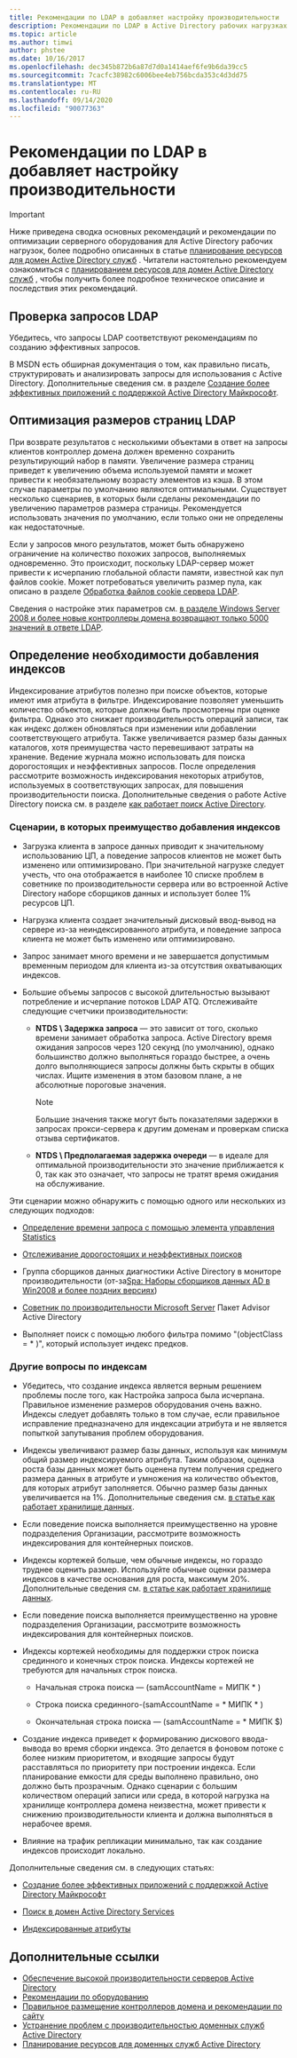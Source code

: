 ```yaml
---
title: Рекомендации по LDAP в добавляет настройку производительности
description: Рекомендации по LDAP в Active Directory рабочих нагрузках
ms.topic: article
ms.author: timwi
author: phstee
ms.date: 10/16/2017
ms.openlocfilehash: dec345b872b6a87d7d0a1414aef6fe9b6da39cc5
ms.sourcegitcommit: 7cacfc38982c6006bee4eb756bcda353c4d3dd75
ms.translationtype: MT
ms.contentlocale: ru-RU
ms.lasthandoff: 09/14/2020
ms.locfileid: "90077363"
---
```

# <a name="ldap-considerations-in-adds-performance-tuning"></a>Рекомендации по LDAP в добавляет настройку производительности

> [!IMPORTANT]
> Ниже приведена сводка основных рекомендаций и рекомендации по оптимизации серверного оборудования для Active Directory рабочих нагрузок, более подробно описанных в статье [планирование ресурсов для домен Active Directory служб](https://go.microsoft.com/fwlink/?LinkId=324566) . Читатели настоятельно рекомендуем ознакомиться с [планированием ресурсов для домен Active Directory служб](https://go.microsoft.com/fwlink/?LinkId=324566) , чтобы получить более подробное техническое описание и последствия этих рекомендаций.

## <a name="verify-ldap-queries"></a>Проверка запросов LDAP

Убедитесь, что запросы LDAP соответствуют рекомендациям по созданию эффективных запросов.

В MSDN есть обширная документация о том, как правильно писать, структурировать и анализировать запросы для использования с Active Directory. Дополнительные сведения см. в разделе [Создание более эффективных приложений с поддержкой Active Directory Майкрософт](/previous-versions/ms808539(v=msdn.10)).

## <a name="optimize-ldap-page-sizes"></a>Оптимизация размеров страниц LDAP

При возврате результатов с несколькими объектами в ответ на запросы клиентов контроллер домена должен временно сохранить результирующий набор в памяти. Увеличение размера страниц приведет к увеличению объема используемой памяти и может привести к необязательному возрасту элементов из кэша. В этом случае параметры по умолчанию являются оптимальными. Существует несколько сценариев, в которых были сделаны рекомендации по увеличению параметров размера страницы. Рекомендуется использовать значения по умолчанию, если только они не определены как недостаточные.

Если у запросов много результатов, может быть обнаружено ограничение на количество похожих запросов, выполняемых одновременно.  Это происходит, поскольку LDAP-сервер может привести к исчерпанию глобальной области памяти, известной как пул файлов cookie.  Может потребоваться увеличить размер пула, как описано в разделе [Обработка файлов cookie сервера LDAP](../../../../identity/ad-ds/manage/how-ldap-server-cookies-are-handled.md).

Сведения о настройке этих параметров см. [в разделе Windows Server 2008 и более новые контроллеры домена возвращают только 5000 значений в ответе LDAP](https://support.microsoft.com/kb/2009267).

## <a name="determine-whether-to-add-indices"></a>Определение необходимости добавления индексов

Индексирование атрибутов полезно при поиске объектов, которые имеют имя атрибута в фильтре. Индексирование позволяет уменьшить количество объектов, которые должны быть просмотрены при оценке фильтра. Однако это снижает производительность операций записи, так как индекс должен обновляться при изменении или добавлении соответствующего атрибута. Также увеличивается размер базы данных каталогов, хотя преимущества часто перевешивают затраты на хранение. Ведение журнала можно использовать для поиска дорогостоящих и неэффективных запросов. После определения рассмотрите возможность индексирования некоторых атрибутов, используемых в соответствующих запросах, для повышения производительности поиска. Дополнительные сведения о работе Active Directory поиска см. в разделе [как работает поиск Active Directory](/previous-versions/windows/it-pro/windows-server-2003/cc755809(v=ws.10)).

### <a name="scenarios-that-benefit-in-adding-indices"></a>Сценарии, в которых преимущество добавления индексов

-   Загрузка клиента в запросе данных приводит к значительному использованию ЦП, а поведение запросов клиентов не может быть изменено или оптимизировано. При значительной нагрузке следует учесть, что она отображается в наиболее 10 списке проблем в советнике по производительности сервера или во встроенной Active Directory наборе сборщиков данных и использует более 1% ресурсов ЦП.

-   Нагрузка клиента создает значительный дисковый ввод-вывод на сервере из-за неиндексированного атрибута, и поведение запроса клиента не может быть изменено или оптимизировано.

-   Запрос занимает много времени и не завершается допустимым временным периодом для клиента из-за отсутствия охватывающих индексов.

- Большие объемы запросов с высокой длительностью вызывают потребление и исчерпание потоков LDAP ATQ. Отслеживайте следующие счетчики производительности:

    - **NTDS \\ Задержка запроса** — это зависит от того, сколько времени занимает обработка запроса. Active Directory время ожидания запросов через 120 секунд (по умолчанию), однако большинство должно выполняться гораздо быстрее, а очень долго выполняющиеся запросы должны быть скрыты в общих числах. Ищите изменения в этом базовом плане, а не абсолютные пороговые значения.

        > [!NOTE]
        > Большие значения также могут быть показателями задержки в запросах прокси-сервера к другим доменам и проверкам списка отзыва сертификатов.

    - **NTDS \\ Предполагаемая задержка очереди** — в идеале для оптимальной производительности это значение приближается к 0, так как это означает, что запросы не тратят время ожидания на обслуживание.

Эти сценарии можно обнаружить с помощью одного или нескольких из следующих подходов:

-   [Определение времени запроса с помощью элемента управления Statistics](/previous-versions/ms808539(v=msdn.10))

-   [Отслеживание дорогостоящих и неэффективных поисков](/previous-versions/ms808539(v=msdn.10))

-   Группа сборщиков данных диагностики Active Directory в мониторе производительности (от-за[Spa: Наборы сборщиков данных AD в Win2008 и более поздних версиях](/archive/blogs/askds/son-of-spa-ad-data-collector-sets-in-win2008-and-beyond))

-   [Советник по производительности Microsoft Server](../../../server-performance-advisor/microsoft-server-performance-advisor.md) Пакет Advisor Active Directory

-   Выполняет поиск с помощью любого фильтра помимо "(objectClass = \* )", который использует индекс предков.

### <a name="other-index-considerations"></a>Другие вопросы по индексам

-   Убедитесь, что создание индекса является верным решением проблемы после того, как Настройка запроса была исчерпана. Правильное изменение размеров оборудования очень важно. Индексы следует добавлять только в том случае, если правильное исправление предназначено для индексации атрибута и не является попыткой запутывания проблем оборудования.

-   Индексы увеличивают размер базы данных, используя как минимум общий размер индексируемого атрибута. Таким образом, оценка роста базы данных может быть оценена путем получения среднего размера данных в атрибуте и умножения на количество объектов, для которых атрибут заполняется. Обычно размер базы данных увеличивается на 1%. Дополнительные сведения см. [в статье как работает хранилище данных](/previous-versions/windows/it-pro/windows-server-2003/cc772829(v=ws.10)).

-   Если поведение поиска выполняется преимущественно на уровне подразделения Организации, рассмотрите возможность индексирования для контейнерных поисков.

-   Индексы кортежей больше, чем обычные индексы, но гораздо труднее оценить размер. Используйте обычные оценки размера индексов в качестве основания для роста, максимум 20%. Дополнительные сведения см. [в статье как работает хранилище данных](/previous-versions/windows/it-pro/windows-server-2003/cc772829(v=ws.10)).

-   Если поведение поиска выполняется преимущественно на уровне подразделения Организации, рассмотрите возможность индексирования для контейнерных поисков.

-   Индексы кортежей необходимы для поддержки строк поиска срединного и конечных строк поиска. Индексы кортежей не требуются для начальных строк поиска.

    -   Начальная строка поиска — (samAccountName = МИПК \* )

    -   Строка поиска срединного-(samAccountName = \* МИПК \* )

    -   Окончательная строка поиска — (samAccountName = \* МИПК $)

-   Создание индекса приведет к формированию дискового ввода-вывода во время сборки индекса. Это делается в фоновом потоке с более низким приоритетом, и входящие запросы будут расставляться по приоритету при построении индекса. Если планирование емкости для среды выполнено правильно, оно должно быть прозрачным. Однако сценарии с большим количеством операций записи или среда, в которой нагрузка на хранилище контроллера домена неизвестна, может привести к снижению производительности клиента и должна выполняться в нерабочее время.

-   Влияние на трафик репликации минимально, так как создание индексов происходит локально.

Дополнительные сведения см. в следующих статьях:

-   [Создание более эффективных приложений с поддержкой Active Directory Майкрософт](/previous-versions/ms808539(v=msdn.10))

-   [Поиск в домен Active Directory Services](/windows/win32/ad/searching-in-active-directory-domain-services)

-   [Индексированные атрибуты](/windows/win32/ad/indexed-attributes)

## <a name="additional-references"></a>Дополнительные ссылки

- [Обеспечение высокой производительности серверов Active Directory](index.md)
- [Рекомендации по оборудованию](hardware-considerations.md)
- [Правильное размещение контроллеров домена и рекомендации по сайту](site-definition-considerations.md)
- [Устранение проблем с производительностью доменных служб Active Directory](troubleshoot.md)
- [Планирование ресурсов для доменных служб Active Directory](https://go.microsoft.com/fwlink/?LinkId=324566)